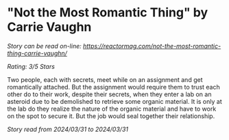 # "Not the Most Romantic Thing" by Carrie Vaughn

*Story can be read on-line: <https://reactormag.com/not-the-most-romantic-thing-carrie-vaughn/>*

*Rating: 3/5 Stars*

Two people, each with secrets, meet while on an assignment and get romantically attached. But the assignment would require them to trust each other do to their work, despite their secrets, when they enter a lab on an asteroid due to be demolished to retrieve some organic material. It is only at the lab do they realize the nature of the organic material and have to work on the spot to secure it. But the job would seal together their relationship.

*Story read from 2024/03/31 to 2024/03/31*
